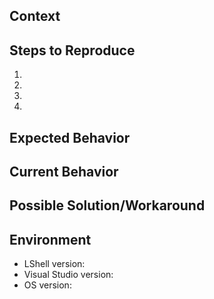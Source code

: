 ## Context


## Steps to Reproduce
1.
2.
3.
4.

## Expected Behavior


## Current Behavior


## Possible Solution/Workaround


## Environment

* LShell version: 
* Visual Studio version: 
* OS version: 
